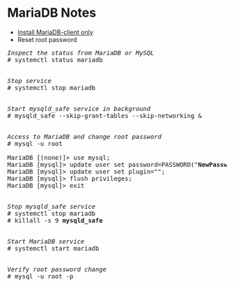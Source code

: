 # MariaDB Notes

- [Install MariaDB-client only](https://mariadb.com/kb/en/yum/)
- Reset root password
<pre>
<i>Inspect the status from MariaDB or MySQL</i>
&num; systemctl status mariadb
<br>
<i>Stop service</i>
&num; systemctl stop mariadb
<br>
<i>Start mysqld_safe service in background</i>
&num; mysqld&lowbar;safe --skip-grant-tables --skip-networking &amp;
<br>
<i>Access to MariaDB and change root password</i>
&num; mysql -u root

MariaDB [(none)]> use mysql;
MariaDB [mysql]> update user set password=PASSWORD("<b>NewPasswordHere</b>") where User='root';
MariaDB [mysql]> update user set plugin="";
MariaDB [mysql]> flush privileges;
MariaDB [mysql]> exit
<br>
<i>Stop mysqld_safe service</i>
&num; systemctl stop mariadb
&num; killall -s 9 <b>mysqld&lowbar;safe</b>
<br>
<i>Start MariaDB service</i>
&num; systemctl start mariadb
<br>
<i>Verify root password change</i>
&num; mysql -u root -p
</pre>
